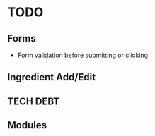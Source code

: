 # TODO

## Forms
* Form validation before submitting or clicking

## Ingredient Add/Edit

## TECH DEBT

## Modules